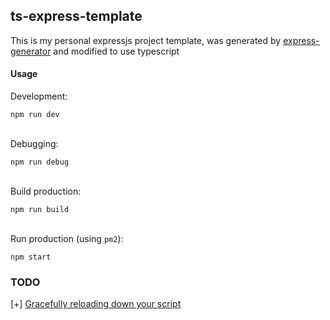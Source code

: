 ## ts-express-template

This is my personal expressjs project template, was generated by [express-generator](https://github.com/expressjs/generator) and modified to use typescript

#### Usage

Development:
```
npm run dev
```
\
Debugging:
```
npm run debug
```

\
Build production:
```
npm run build
```

\
Run production (using `pm2`):
```
npm start
```

### TODO
[+] [Gracefully reloading down your script](https://github.com/remy/nodemon#gracefully-reloading-down-your-script)
